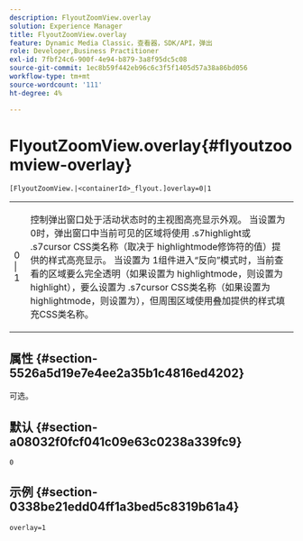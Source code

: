 ```yaml
---
description: FlyoutZoomView.overlay
solution: Experience Manager
title: FlyoutZoomView.overlay
feature: Dynamic Media Classic，查看器，SDK/API，弹出
role: Developer,Business Practitioner
exl-id: 7fbf24c6-900f-4e94-b879-3a8f95dc5c08
source-git-commit: 1ec8b59f442eb96c6c3f5f1405d57a38a86bd056
workflow-type: tm+mt
source-wordcount: '111'
ht-degree: 4%

---
```


# FlyoutZoomView.overlay{#flyoutzoomview-overlay}

`[FlyoutZoomView.|<containerId>_flyout.]overlay=0|1`

<table id="table_D052090D052D4273B37872C0C7E09E4B"> 
 <tbody> 
  <tr> 
   <td colname="col1"> <p><span class="codeph"> 0 | 1</span> </p> </td> 
   <td colname="col2"> <p> 控制弹出窗口处于活动状态时的主视图高亮显示外观。 当设置为<span class="codeph"> 0</span>时，弹出窗口中当前可见的区域将使用<span class="codeph"> .s7highlight</span>或<span class="codeph"> .s7cursor</span> CSS类名称（取决于<span class="codeph"> highlightmode</span>修饰符的值）提供的样式高亮显示。 当设置为<span class="codeph"> 1</span>组件进入“反向”模式时，当前查看的区域要么完全透明（如果设置为<span class="codeph"> highlightmode</span>，则设置为<span class="codeph"> highlight</span>），要么设置为<span class="codeph"> .s7cursor</span> CSS类名称（如果设置为<span class="codeph"> highlightmode</span>，则设置为<span class="codeph"></span>），但周围区域使用<span class="codeph">叠加提供的样式填充CSS类名称。</span> </p> </td> 
  </tr> 
 </tbody> 
</table>

## 属性 {#section-5526a5d19e7e4ee2a35b1c4816ed4202}

可选。

## 默认 {#section-a08032f0fcf041c09e63c0238a339fc9}

`0`

## 示例 {#section-0338be21edd04ff1a3bed5c8319b61a4}

`overlay=1`

